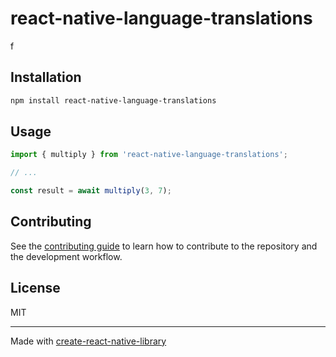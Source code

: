 # react-native-language-translations

f

## Installation

```sh
npm install react-native-language-translations
```

## Usage

```js
import { multiply } from 'react-native-language-translations';

// ...

const result = await multiply(3, 7);
```

## Contributing

See the [contributing guide](CONTRIBUTING.md) to learn how to contribute to the repository and the development workflow.

## License

MIT

---

Made with [create-react-native-library](https://github.com/callstack/react-native-builder-bob)
